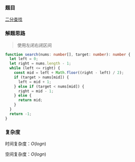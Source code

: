 ### 题目

[二分查找](https://leetcode.cn/problems/binary-search/)

### 解题思路

> 使用左闭右闭区间

```typescript
function search(nums: number[], target: number): number {
  let left = 0;
  let right = nums.length - 1;
  while (left <= right) {
    const mid = left + Math.floor((right - left) / 2);
    if (target > nums[mid]) {
      left = mid + 1;
    } else if (target < nums[mid]) {
      right = mid - 1;
    } else {
      return mid;
    }
  }
  return -1;
}
```

### 复杂度

时间复杂度：$O(log n)$

空间复杂度：$O(log n)$
